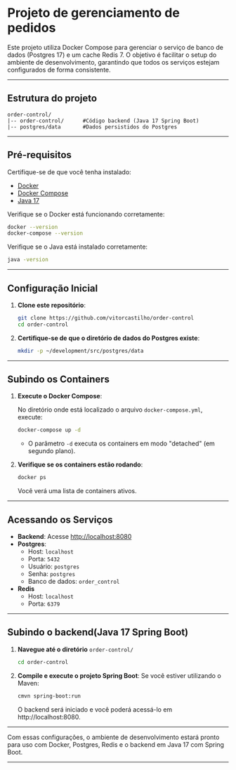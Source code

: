 # Projeto de gerenciamento de pedidos

Este projeto utiliza Docker Compose para gerenciar o serviço de banco de dados (Postgres 17) e um cache Redis 7.
O objetivo é facilitar o setup do ambiente de desenvolvimento, garantindo que todos os serviços estejam configurados de forma consistente.

---

## Estrutura do projeto

```plainttext
order-control/
|-- order-control/      #Código backend (Java 17 Spring Boot)
|-- postgres/data       #Dados persistidos do Postgres
```

---

## Pré-requisitos

Certifique-se de que você tenha instalado:
- [Docker](https://www.docker.com/get-started)
- [Docker Compose](https://docs.docker.com/compose/install/)
- [Java 17](https://adoptium.net/?variant=openjdk17)

Verifique se o Docker está funcionando corretamente:

```bash
docker --version
docker-compose --version
```

Verifique se o Java está instalado corretamente:

```bash
java -version
```
---

## Configuração Inicial

1. **Clone este repositório**:

   ```bash
   git clone https://github.com/vitorcastilho/order-control
   cd order-control
   ```

2. **Certifique-se de que o diretório de dados do Postgres existe**:

   ```bash
   mkdir -p ~/development/src/postgres/data
   ```

---

## Subindo os Containers

1. **Execute o Docker Compose**:

   No diretório onde está localizado o arquivo `docker-compose.yml`, execute:

   ```bash
   docker-compose up -d
   ```

   - O parâmetro `-d` executa os containers em modo "detached" (em segundo plano).

2. **Verifique se os containers estão rodando**:

   ```bash
   docker ps
   ```

   Você verá uma lista de containers ativos.

---

## Acessando os Serviços

- **Backend**: Acesse [http://localhost:8080](http://localhost:8080)
- **Postgres**:
  - Host: `localhost`
  - Porta: `5432`
  - Usuário: `postgres`
  - Senha: `postgres`
  - Banco de dados: `order_control`
- **Redis**
  - Host: `localhost`
  - Porta: `6379`

---

## Subindo o backend(Java 17 Spring Boot)

1. **Navegue até o diretório** `order-control/`
   ```bash
   cd order-control
   ```

2. **Compile e execute o projeto Spring Boot**:
   Se você estiver utilizando o Maven:
   ```bash
   cmvn spring-boot:run
   ```
   O backend será iniciado e você poderá acessá-lo em http://localhost:8080.

---

Com essas configurações, o ambiente de desenvolvimento estará pronto para uso com Docker, Postgres, Redis e o backend em Java 17 com Spring Boot.

---
